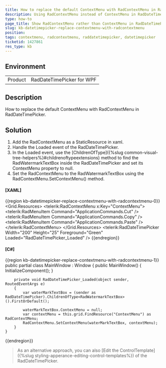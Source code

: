 ```yaml
---
title: How to replace the default ContextMenu with RadContextMenu in RadDateTimePicker
description: Using RadContextMenu instead of ContextMenu in RadDateTimePicker
type: how-to
page_title: Show RadContextMenu rather than ContextMenu in RadDateTimePicker
slug: kb-datetimepicker-replace-contextmenu-with-radcontextmenu
position: 
tags: contextmenu, radcontextmenu, raddatetimepicker, datetimepicker
ticketid: 1427861
res_type: kb
---
```


## Environment
<table>
    <tbody>
	    <tr>
	    	<td>Product</td>
	    	<td>RadDateTimePicker for WPF</td>
	    </tr>
    </tbody>
</table>


## Description
How to replace the default ContextMenu with RadContextMenu in RadDateTimePicker.

## Solution
1. Add the RadContextMenu as a StaticResource in xaml.
2. Handle the Loaded event of the RadDateTimePicker.
3. In the Loaded event, use the [ChildrenOfType]({%slug common-visual-tree-helpers%}#childrenoftypeextensions) method to find the RadWatermarkTextBox inside the RadDateTimePicker and set its ContextMenu property to null.
4. Set the RadContextMenu to the RadWatermarkTextBox using the RadContextMenu.SetContextMenu() method.

#### __[XAML]__
{{region kb-datetimepicker-replace-contextmenu-with-radcontextmenu-0}}
	<Grid x:Name="grid">
        <Grid.Resources>
            <telerik:RadContextMenu x:Key="ContextMenu">
                <telerik:RadMenuItem Command="ApplicationCommands.Cut" />
                <telerik:RadMenuItem Command="ApplicationCommands.Copy"  />
                <telerik:RadMenuItem Command="ApplicationCommands.Paste" />
            </telerik:RadContextMenu>
        </Grid.Resources>
        <telerik:RadDateTimePicker  Width="200" Height="25" Foreground="Green" Loaded="RadDateTimePicker_Loaded" /> 
    </Grid>
{{endregion}}

#### __[C#]__
{{region kb-datetimepicker-replace-contextmenu-with-radcontextmenu-1}}
    public partial class MainWindow : Window
    {
        public MainWindow()
        {
            InitializeComponent();
        }

        private void RadDateTimePicker_Loaded(object sender, RoutedEventArgs e)
        {
            var waterMarkTextBox = (sender as RadDateTimePicker).ChildrenOfType<RadWatermarkTextBox>().FirstOrDefault();

            waterMarkTextBox.ContextMenu = null;
            var contextMenu = this.grid.FindResource("ContextMenu") as RadContextMenu;
            RadContextMenu.SetContextMenu(waterMarkTextBox, contextMenu);
        }
    }
{{endregion}}

>As an alternative approach, you can also [Edit the ControlTemplate]({%slug styling-apperance-editing-control-templates%}) of the RadDateTimePicker.
